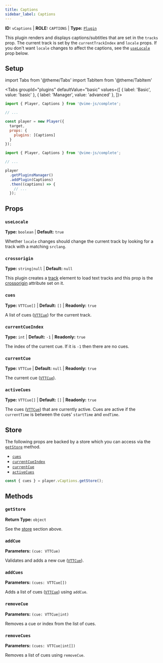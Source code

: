 ```yaml
---
title: Captions
sidebar_label: Captions
---
```


**ID:** `vCaptions` | **ROLE:** `CAPTIONS` | **Type:** [`Plugin`](../../complete/api/plugin.md)

This plugin renders and displays captions/subtitles that are set in the `tracks` prop. The current track 
is set by the `currentTrackIndex` and `locale` props. If you don't want `locale` changes to affect the 
captions, see the [`useLocale`](#uselocale) prop below.

## Setup

import Tabs from '@theme/Tabs'
import TabItem from '@theme/TabItem'

<Tabs
  groupId="plugins"
  defaultValue="basic"
  values={[
  { label: 'Basic', value: 'basic' },
  { label: 'Manager', value: 'advanced' },
]}>

<TabItem value="basic">

```js
import { Player, Captions } from '@vime-js/complete';

// ...

const player = new Player({
  target,
  props: {
    plugins: [Captions]
  }
});
```

</TabItem>

<TabItem value="advanced">

```js
import { Player, Captions } from '@vime-js/complete';

// ...

player
  .getPluginsManager()
  .addPlugin(Captions)
  .then((captions) => {
    // ...
  });
```

</TabItem>

</Tabs>

## Props

### `useLocale`

**Type:** `boolean` | **Default:** `true`

Whether `locale` changes should change the current track by looking for a track with a matching `srclang`.

### `crossorigin`

**Type:** `string|null` | **Default:** `null`

This plugin creates a [track][mdn-track] element to load text tracks and this prop is the [crossorigin][mdn-crossorigin]
attribute set on it.

[mdn-track]: https://developer.mozilla.org/en-US/docs/Web/HTML/Element/track
[mdn-crossorigin]: https://developer.mozilla.org/en-US/docs/Web/HTML/Attributes/crossorigin

### `cues`

**Type:** `VTTCue[]` | **Default:** `[]` | **Readonly:** `true`

A list of cues ([`VTTCue`][mdn-vtt-cue]) for the current track.

[mdn-vtt-cue]: https://developer.mozilla.org/en-US/docs/Web/API/VTTCue

### `currentCueIndex`

**Type:** `int` | **Default:** `-1` | **Readonly:** `true`

The index of the current cue. If it is `-1` then there are no cues.

### `currentCue`

**Type:** `VTTCue` | **Default:** `null` | **Readonly:** `true`

The current cue ([`VTTCue`][mdn-vtt-cue]).

### `activeCues`

**Type:** `VTTCue[]` | **Default:** `[]` | **Readonly:** `true`

The cues ([`VTTCue`][mdn-vtt-cue]) that are currently active. Cues are active if the `currentTime` is between the cues' 
`startTime` and `endTime`.

## Store

The following props are backed by a store which you can access via the [`getStore`](#getstore) method.

- [`cues`](#cues)
- [`currentCueIndex`](#currentcueindex)
- [`currentCue`](#currentcue)
- [`activeCues`](#activecues)

```js
const { cues } = player.vCaptions.getStore();
```

## Methods

### `getStore`

**Return Type:** `object`

See the [store](#store) section above.

### `addCue`

**Parameters:** `(cue: VTTCue)`

Validates and adds a new cue ([`VTTCue`][mdn-vtt-cue]).

### `addCues`

**Parameters:** `(cues: VTTCue[])`

Adds a list of cues ([`VTTCue`][mdn-vtt-cue]) using `addCue`.

### `removeCue`

**Parameters:** `(cue: VTTCue|int)`

Removes a cue or index from the list of cues.

### `removeCues`

**Parameters:** `(cues: VTTCue|int[])`

Removes a list of cues using `removeCue`.
